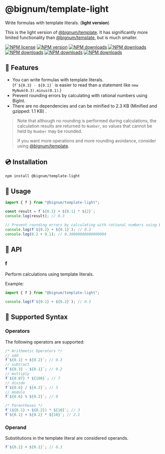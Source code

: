 # @bignum/template-light

Write formulas with template literals. (**light version**)

This is the light version of [@bignum/template]. It has significantly more limited functionality than [@bignum/template], but is much smaller.

[@bignum/template]: ../template/README.md

[![NPM license](https://img.shields.io/npm/l/@bignum/template-light.svg)](https://www.npmjs.com/package/@bignum/template-light)
[![NPM version](https://img.shields.io/npm/v/@bignum/template-light.svg)](https://www.npmjs.com/package/@bignum/template-light)
[![NPM downloads](https://img.shields.io/badge/dynamic/json.svg?label=downloads&colorB=green&suffix=/day&query=$.downloads&uri=https://api.npmjs.org//downloads/point/last-day/@bignum/template-light&maxAge=3600)](http://www.npmtrends.com/@bignum/template-light)
[![NPM downloads](https://img.shields.io/npm/dw/@bignum/template-light.svg)](http://www.npmtrends.com/@bignum/template-light)
[![NPM downloads](https://img.shields.io/npm/dm/@bignum/template-light.svg)](http://www.npmtrends.com/@bignum/template-light)
[![NPM downloads](https://img.shields.io/npm/dy/@bignum/template-light.svg)](http://www.npmtrends.com/@bignum/template-light)
[![NPM downloads](https://img.shields.io/npm/dt/@bignum/template-light.svg)](http://www.npmtrends.com/@bignum/template-light)

## 🚀 Features

- You can write formulas with template literals.\
  (`` f`${0.3} - ${0.1}` `` is easier to read than a statement like `new MyNum(0.3).minus(0.1)`.)
- Prevent rounding errors by calculating with rational numbers using BigInt.
- There are no dependencies and can be minified to <span class="minified-size"> 2.3 KB (Minified and gzipped: 1.1 KB) </span>.

> Note that although no rounding is performed during calculations, the calculation results are returned to `Number`, so values that cannot be held by `Number` may be rounded.
>
> If you want more operations and more rounding avoidance, consider using [@bignum/template].

## 💿 Installation

```bash
npm install @bignum/template-light
```

## 📖 Usage

```js
import { f } from "@bignum/template-light";

const result = f`${0.1} + ${0.1} * ${2}`;
console.log(result); // 0.3

// Prevent rounding errors by calculating with rational numbers using BigInt.
console.log(f`${0.2} + ${0.1}`); // 0.3
console.log(0.2 + 0.1); // 0.30000000000000004
```

## 🧮 API

### f

Perform calculations using template literals.

Example:

```js
import { f } from "@bignum/template-light";

console.log(f`${0.1} + ${0.2}`); // 0.3
```

## 📝 Supported Syntax

### Operators

The following operators are supported:

```js
/* Arithmetic Operators */
// add
f`${0.1} + ${0.2}`; // 0.3
// subtract
f`${0.3} - ${0.1}`; // 0.2
// multiply
f`${0.07} * ${100}`; // 7
// divide
f`${0.6} / ${0.2}`; // 3
// modulo
f`${0.6} % ${0.2}`; // 0

/* Parentheses */
f`(${0.1} + ${0.2}) * ${10}`; // 3
f`${0.1} + ${0.2} * ${10}`; // 2.1
```

### Operand

Substitutions in the template literal are considered operands.

```js
f`${0.2} + ${0.1}`; // 0.3
```

